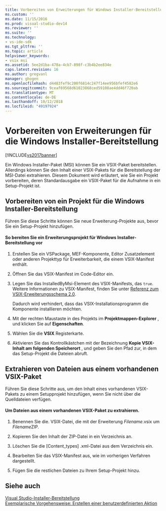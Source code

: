 ```yaml
---
title: Vorbereiten von Erweiterungen für Windows Installer-Bereitstellung | Microsoft-Dokumentation
ms.custom: ''
ms.date: 11/15/2016
ms.prod: visual-studio-dev14
ms.reviewer: ''
ms.suite: ''
ms.technology:
- vs-ide-sdk
ms.tgt_pltfrm: ''
ms.topic: article
helpviewer_keywords:
- vsix msi
ms.assetid: 5ee2d1ba-478a-4cb7-898f-c3b4b2ee834e
caps.latest.revision: 16
ms.author: gregvanl
manager: ghogen
ms.openlocfilehash: d4483fef9c200f6814c247f14ee956bfef4582e6
ms.sourcegitcommit: 9ceaf69568d61023868ced59108ae4dd46f720ab
ms.translationtype: MT
ms.contentlocale: de-DE
ms.lasthandoff: 10/12/2018
ms.locfileid: "49197924"
---
```

# <a name="preparing-extensions-for-windows-installer-deployment"></a>Vorbereiten von Erweiterungen für die Windows Installer-Bereitstellung
[!INCLUDE[vs2017banner](../includes/vs2017banner.md)]

Ein Windows Installer-Paket (MSI) können Sie ein VSIX-Paket bereitstellen. Allerdings können Sie den Inhalt einer VSIX-Pakets für die Bereitstellung der MSI-Datei extrahieren. Diesem Dokument wird erläutert, wie Sie ein Projekt vorbereiten, deren Standardausgabe ein VSIX-Paket für die Aufnahme in ein Setup-Projekt ist.  
  
## <a name="preparing-an-extension-project-for-windows-installer-deployment"></a>Vorbereiten von ein Projekt für die Windows Installer-Bereitstellung  
 Führen Sie diese Schritte können Sie neue Erweiterung-Projekte aus, bevor Sie ein Setup-Projekt hinzufügen.  
  
#### <a name="to-prepare-an-extension-project-for-windows-installer-deployment"></a>So bereiten Sie ein Erweiterungsprojekt für Windows Installer-Bereitstellung vor  
  
1.  Erstellen Sie ein VSPackage, MEF-Komponente, Editor Zusatzelement oder anderen Projekttyp für Erweiterbarkeit, die einem VSIX-Manifest enthält.  
  
2.  Öffnen Sie das VSIX-Manifest im Code-Editor ein.  
  
3.  Legen Sie das InstalledByMsi-Element des VSIX-Manifests, das `true`. Weitere Informationen zu VSIX-Manifest, finden Sie unter [Referenz zum VSIX-Erweiterungsschema 2.0](../extensibility/vsix-extension-schema-2-0-reference.md).  
  
     Dadurch wird verhindert, dass das VSIX-Installationsprogramm die Komponente installieren möchten.  
  
4.  Mit der rechten Maustaste in des Projekts im **Projektmappen-Explorer** , und klicken Sie auf **Eigenschaften**.  
  
5.  Wählen Sie die **VSIX** Registerkarte.  
  
6.  Aktivieren Sie das Kontrollkästchen mit der Bezeichnung **Kopie VSIX-Inhalt am folgenden Speicherort** , und geben Sie den Pfad zur, in dem das Setup-Projekt die Dateien abruft.  
  
## <a name="extracting-files-from-an-existing-vsix-package"></a>Extrahieren von Dateien aus einem vorhandenen VSIX-Paket  
 Führen Sie diese Schritte aus, um den Inhalt eines vorhandenen VSIX-Pakets zu einem Setupprojekt hinzufügen, wenn Sie nicht über die Quelldateien verfügen.  
  
#### <a name="to-extract-files-from-an-existing-vsix-package"></a>Um Dateien aus einem vorhandenen VSIX-Paket zu extrahieren.  
  
1.  Benennen Sie die. VSIX-Datei, die mit der Erweiterung *Filename*.vsix um *Filename*ZIP.  
  
2.  Kopieren Sie den Inhalt der ZIP-Datei in ein Verzeichnis an.  
  
3.  Löschen Sie die [Content_types] .xml-Datei aus dem Verzeichnis ein.  
  
4.  Bearbeiten Sie das VSIX-Manifest aus, wie im vorherigen Verfahren dargestellt.  
  
5.  Fügen Sie die restlichen Dateien zu Ihrem Setup-Projekt hinzu.  
  
## <a name="see-also"></a>Siehe auch  
 [Visual Studio-Installer-Bereitstellung](http://msdn.microsoft.com/en-us/121be21b-b916-43e2-8f10-8b080516d2a0)   
 [Exemplarische Vorgehensweise: Erstellen einer benutzerdefinierten Aktion](http://msdn.microsoft.com/en-us/4bd4b63a-2b91-431e-839c-5752443f0eaf)

